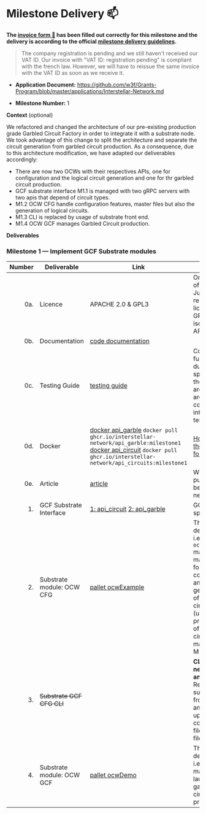 # Milestone Delivery :mailbox:



**The [invoice form :pencil:](https://docs.google.com/forms/d/e/1FAIpQLSfmNYaoCgrxyhzgoKQ0ynQvnNRoTmgApz9NrMp-hd8mhIiO0A/viewform) has been filled out correctly for this milestone and the delivery is according to the official [milestone delivery guidelines](https://github.com/w3f/Grants-Program/blob/master/docs/milestone-deliverables-guidelines.md).**  

>The company registration is pending and we still haven't received our VAT ID.
Our invoice with "VAT ID: registration pending" is compliant with the french law. However, we will have to reissue the same invoice with the VAT ID as soon as we receive it. 

* **Application Document:** https://github.com/w3f/Grants-Program/blob/master/applications/Interstellar-Network.md

* **Milestone Number:**  1

**Context** (optional)

We refactored and changed the architecture of our pre-existing production grade Garbled Circuit Factory in order to integrate it with a substrate node. We took advantage of this change to split the architecture and separate the circuit generation from garbled circuit production.
 As a consequence, due to this architecture modification, we have adapted our deliverables accordingly:
 - There are now two OCWs with their respectives APIs, one for configuration and the logical circuit generation and one for thr garbled circuit production.
 - GCF substrate interface M1.1 is managed with two gRPC servers with two apis that depend of circuit types.
 - M1.2 OCW CFG handle configuration features, master files but also the generation of logical circuits.
 - M1.3 CLI is replaced by usage of substrate front end.
 - M1.4 OCW GCF manages Garbled Circuit production.

**Deliverables**


### Milestone 1 — Implement GCF Substrate modules


| Number | Deliverable | Link | Notes  |
| -----: | ----------- | -----------|------------ |
| 0a. | Licence  |  APACHE 2.0 & GPL3 | Only a part of the JustGarble repository is licenced with GPL3 and isolated with APIs | 
| 0b. | Documentation  |  [code documentation](https://book.interstellar.gg/M1.html#garbled-circuit-factory-gcf-and-circuit-types-overview) |   |
| 0c. | Testing Guide | [testing guide](https://book.interstellar.gg/M1.html#testing-guide) | Core functions due to the specificity of the architecture are mainly covered with integration tests |
| 0d. | Docker | [docker api_garble](https://github.com/orgs/Interstellar-Network/packages/container/package/api_garble) `docker pull ghcr.io/interstellar-network/api_garble:milestone1` [docker api_circuit](https://github.com/orgs/Interstellar-Network/packages/container/package/api_circuits) `docker pull ghcr.io/interstellar-network/api_circuits:milestone1` |  [How to use the dockers for demo:]( https://book.interstellar.gg/M1_demo_tutorial.html)     |
| 0e. | Article | [article](https://book.interstellar.gg/M1.html#article)  |   Will be published beginning of next week  |  
| 1. | GCF Substrate Interface  |[1: api_circuit](https://github.com/Interstellar-Network/api_circuits/tree/main) [2: api_garble](https://github.com/Interstellar-Network/api_garble)  |  GCF APIs is splitted |https://github.com/Interstellar-Network/api_garble/tree/w3f-milestone1 | We replaced GCF CFG with another GCF APIs for garbled circuit production  |  
| 2. | Substrate module: OCW CFG | [pallet ocwExample](https://github.com/Interstellar-Network/substrate-offchain-worker-demo/tree/interstellar/pallets/example-offchain-worker)| This OCW demo pallet i.e. `ocwExample` manages the master files for GCF configuration and the generation of logical circuits (used for production of garbled circuits managed by M1.4) 
| 3. | ~~Substrate GCF CFG CLI~~ |  | **CLI not needed anymore** Replaced by substrate front end and direct upload of config files/master files in IPFS | 
| 4. | Substrate module: OCW GCF | [pallet ocwDemo](https://github.com/Interstellar-Network/substrate-offchain-worker-demo/tree/interstellar/pallets/ocw)| This OCW demo pallet i.e. `ocwDemo` manages the launch of garbled circuit production.
 

